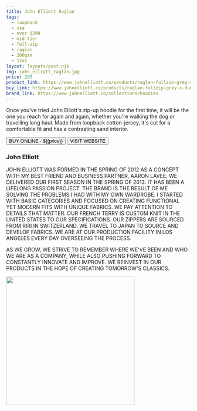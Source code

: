 ```yaml
---
title: John Elliott Raglan
tags:
  - loopback
  - usa
  - over $200
  - mid-tier 
  - full-zip
  - raglan
  - 200gsm
  - 12oz
layout: layouts/post.njk
img: john_elliott_raglan.jpg
price: 295
product_link: https://www.johnelliott.co/products/raglan-fullzip-grey-x-dune
buy_link: https://www.johnelliott.co/products/raglan-fullzip-grey-x-dune 
brand_link: https://www.johnelliott.co/collections/hoodies
---
```

<div class="col col-sm-8">

<p>Once you've tried John Elliott's zip-up hoodie for the first time, it will be the one you reach for again and again, whether you're walking the dog or travelling long haul. Made from loopback cotton-jersey, it's cut for a comfortable fit and has a contrasting sand interior.     
<p>
    <a href='{{buy_link}}'><button class="button-primary-outlined button-round">BUY ONLINE - ${{price}}</button></a>
    <a href='{{brand_link}}'><button class="button-primary-outlined button-round">VISIT WEBSITE</button></a>
</p>

### John Elliott
<p>JOHN ELLIOTT WAS FORMED IN THE SPRING OF 2012 AS A CONCEPT WITH MY BEST FRIEND AND BUSINESS PARTNER, AARON LAVEE. WE DELIVERED OUR FIRST SEASON IN THE SPRING OF 2013. IT HAS BEEN A LIFELONG PASSION PROJECT. THE BRAND IS THE RESULT OF ME SOLVING THE PROBLEMS I HAD WITH MY OWN WARDROBE. I STARTED WITH BASIC CATEGORIES AND FOCUSED ON CREATING FUNCTIONAL YET MODERN FITS WITH UNIQUE FABRICS. WE PAY ATTENTION TO DETAILS THAT MATTER. OUR FRENCH TERRY IS CUSTOM KNIT IN THE UNITED STATES TO OUR SPECIFICATIONS. OUR ZIPPERS ARE SOURCED FROM RIRI IN SWITZERLAND. WE TRAVEL TO JAPAN TO SOURCE AND DEVELOP FABRICS. WE ARE AT OUR PRODUCTION FACILITY IN LOS ANGELES EVERY DAY OVERSEEING THE PROCESS.

AS WE GROW, WE STRIVE TO REMEMBER WHERE WE'VE BEEN AND WHO WE ARE AS A COMPANY, WHILE ALSO PUSHING FORWARD TO CONSTANTLY INNOVATE AND IMPROVE. WE REINVEST IN OUR PRODUCTS IN THE HOPE OF CREATING TOMORROW'S CLASSICS.</p>

</div>

<div class="col col-sm-4 float-right">
        <img src='/img/{{img}}' height='350' class="float-left">
</div>